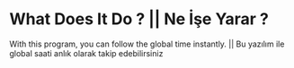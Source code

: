 # What Does It Do ? || Ne İşe Yarar ? 

With this program, you can follow the global time instantly. || Bu yazılım ile  global saati anlık olarak takip edebilirsiniz


